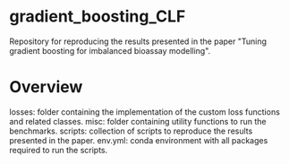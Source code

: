 # gradient_boosting_CLF
Repository for reproducing the results presented in the paper "Tuning gradient boosting for imbalanced bioassay modelling".

# Overview
losses: folder containing the implementation of the custom loss functions and related classes.
misc: folder containing utility functions to run the benchmarks.
scripts: collection of scripts to reproduce the results presented in the paper.
env.yml: conda environment with all packages required to run the scripts.
